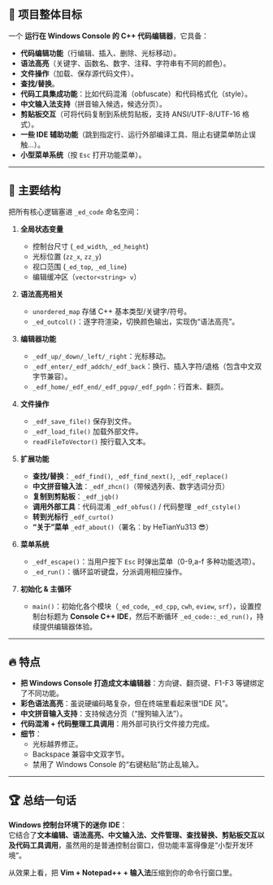 ## 🎯 项目整体目标
一个 **运行在 Windows Console 的 C++ 代码编辑器**，它具备：
- **代码编辑功能**（行编辑、插入、删除、光标移动）。
- **语法高亮**（关键字、函数名、数字、注释、字符串有不同的颜色）。
- **文件操作**（加载、保存源代码文件）。
- **查找/替换**。
- **代码工具集成功能**：比如代码混淆（obfuscate）和代码格式化（style）。
- **中文输入法支持**（拼音输入候选，候选分页）。
- **剪贴板交互**（可将代码复制到系统剪贴板，支持 ANSI/UTF-8/UTF-16 格式）。
- **一些 IDE 辅助功能**（跳到指定行、运行外部编译工具、阻止右键菜单防止误触...）。
- **小型菜单系统**（按 `Esc` 打开功能菜单）。

---

## 🧩 主要结构
把所有核心逻辑塞进 `_ed_code` 命名空间：
1. **全局状态变量**
   - 控制台尺寸 (`_ed_width`, `_ed_height`)
   - 光标位置 (`zz_x`, `zz_y`)
   - 视口范围 (`_ed_top`, `_ed_line`)
   - 编辑缓冲区（`vector<string> v`）

2. **语法高亮相关**
   - `unordered_map` 存储 C++ 基本类型/关键字/符号。
   - `_ed_outcol()`：逐字符渲染，切换颜色输出，实现伪“语法高亮”。

3. **编辑器功能**
   - `_edf_up/_down/_left/_right`：光标移动。
   - `_edf_enter/_edf_addch/_edf_back`：换行、插入字符/退格（包含中文双字节兼容）。
   - `_edf_home/_edf_end/_edf_pgup/_edf_pgdn`：行首末、翻页。

4. **文件操作**
   - `_edf_save_file()` 保存到文件。
   - `_edf_load_file()` 加载外部文件。
   - `readFileToVector()` 按行载入文本。

5. **扩展功能**
   - **查找/替换**：`_edf_find()`, `_edf_find_next()`, `_edf_replace()`
   - **中文拼音输入法**：`_edf_zhcn()`（带候选列表、数字选词分页）
   - **复制到剪贴板**：`_edf_jqb()`
   - **调用外部工具**：代码混淆 `_edf_obfus()` / 代码整理 `_edf_cstyle()`
   - **转到光标行** `_edf_curto()`
   - **“关于”菜单** `_edf_about()`（署名：by HeTianYu313 😎）

6. **菜单系统**
   - `_edf_escape()`：当用户按下 `Esc` 时弹出菜单（0-9,a-f 多种功能选项）。
   - `_ed_run()`：循环监听键盘，分派调用相应操作。

7. **初始化 & 主循环**
   - `main()`：初始化各个模块（`_ed_code`, `_ed_cpp`, `cwh`, `eview`, `srf`），设置控制台标题为 **Console C++ IDE**，然后不断循环 `_ed_code::_ed_run()`，持续提供编辑器体验。

---

## 🔥 特点
- **把 Windows Console 打造成文本编辑器**：方向键、翻页键、F1-F3 等键绑定了不同功能。
- **彩色语法高亮**：虽说硬编码略复杂，但在终端里看起来很“IDE 风”。
- **中文拼音输入支持**：支持候选分页（“搜狗输入法”）。
- **代码混淆 + 代码整理工具调用**：用外部可执行文件接力完成。
- **细节**：
  - 光标越界修正。
  - Backspace 兼容中文双字节。
  - 禁用了 Windows Console 的“右键粘贴”防止乱输入。

---

## 🏆 总结一句话
**Windows 控制台环境下的迷你 IDE**：  
它结合了**文本编辑、语法高亮、中文输入法、文件管理、查找替换、剪贴板交互以及代码工具调用**，虽然用的是普通控制台窗口，但功能丰富得像是“小型开发环境”。  

从效果上看，把 **Vim + Notepad++ + 输入法**压缩到你的命令行窗口里。  
